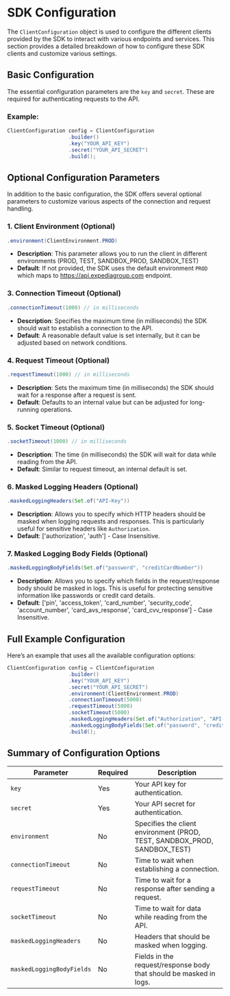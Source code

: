 # SDK Configuration

The `ClientConfiguration` object is used to configure the different clients provided by the SDK to interact with various endpoints and services. This section provides a detailed breakdown of how to configure these SDK clients and customize various settings.

## Basic Configuration

The essential configuration parameters are the `key` and `secret`. These are required for authenticating requests to the API.

### Example:

```java
ClientConfiguration config = ClientConfiguration
                    .builder()
                    .key("YOUR_API_KEY")
                    .secret("YOUR_API_SECRET")
                    .build();
```

## Optional Configuration Parameters

In addition to the basic configuration, the SDK offers several optional parameters to customize various aspects of the connection and request handling.

### 1. **Client Environment (Optional)**
```java
.environment(ClientEnvironment.PROD)
```
- **Description**: This parameter allows you to run the client in different environments (PROD, TEST, SANDBOX_PROD, SANDBOX_TEST)
- **Default**: If not provided, the SDK uses the default environment `PROD` which maps to https://api.expediagroup.com endpoint.

### 3. **Connection Timeout (Optional)**

```java
.connectionTimeout(1000) // in milliseconds
```
- **Description**: Specifies the maximum time (in milliseconds) the SDK should wait to establish a connection to the API.
- **Default**: A reasonable default value is set internally, but it can be adjusted based on network conditions.

### 4. **Request Timeout (Optional)**

```java
.requestTimeout(1000) // in milliseconds
```
- **Description**: Sets the maximum time (in milliseconds) the SDK should wait for a response after a request is sent.
- **Default**: Defaults to an internal value but can be adjusted for long-running operations.

### 5. **Socket Timeout (Optional)**

```java
.socketTimeout(1000) // in milliseconds
```
- **Description**: The time (in milliseconds) the SDK will wait for data while reading from the API.
- **Default**: Similar to request timeout, an internal default is set.

### 6. **Masked Logging Headers (Optional)**

```java
.maskedLoggingHeaders(Set.of("API-Key"))
```
- **Description**: Allows you to specify which HTTP headers should be masked when logging requests and responses. This is particularly useful for sensitive headers like `Authorization`.
- **Default**: ['authorization', 'auth'] - Case Insensitive.

### 7. **Masked Logging Body Fields (Optional)**

```java
.maskedLoggingBodyFields(Set.of("password", "creditCardNumber"))
```
- **Description**: Allows you to specify which fields in the request/response body should be masked in logs. This is useful for protecting sensitive information like passwords or credit card details.
- **Default**: ['pin', 'access_token', 'card_number', 'security_code', 'account_number', 'card_avs_response', 'card_cvv_response'] - Case Insensitive.

## Full Example Configuration

Here’s an example that uses all the available configuration options:

```java
ClientConfiguration config = ClientConfiguration
                    .builder()
                    .key("YOUR_API_KEY")
                    .secret("YOUR_API_SECRET")
                    .environment(ClientEnvironment.PROD)
                    .connectionTimeout(5000)
                    .requestTimeout(5000)
                    .socketTimeout(5000)
                    .maskedLoggingHeaders(Set.of("Authorization", "API-Key"))
                    .maskedLoggingBodyFields(Set.of("password", "creditCardNumber"))
                    .build();
```

## Summary of Configuration Options

| Parameter                 | Required | Description                                                               |
|---------------------------|----------|---------------------------------------------------------------------------|
| `key`                     | Yes      | Your API key for authentication.                                          |
| `secret`                  | Yes      | Your API secret for authentication.                                       |
| `environment`             | No       | Specifies the client environment (PROD, TEST, SANDBOX_PROD, SANDBOX_TEST) |
| `connectionTimeout`       | No       | Time to wait when establishing a connection.                              |
| `requestTimeout`          | No       | Time to wait for a response after sending a request.                      |
| `socketTimeout`           | No       | Time to wait for data while reading from the API.                         |
| `maskedLoggingHeaders`    | No       | Headers that should be masked when logging.                               |
| `maskedLoggingBodyFields` | No       | Fields in the request/response body that should be masked in logs.        |
